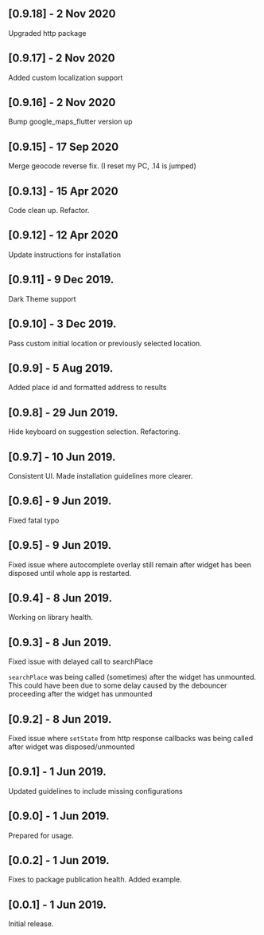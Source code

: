 ## [0.9.18] - 2 Nov 2020
Upgraded http package

## [0.9.17] - 2 Nov 2020
Added custom localization support

## [0.9.16] - 2 Nov 2020
Bump google_maps_flutter version up

## [0.9.15] - 17 Sep 2020
Merge geocode reverse fix. (I reset my PC, .14 is jumped)

## [0.9.13] - 15 Apr 2020
Code clean up. Refactor.

## [0.9.12] - 12 Apr 2020
Update instructions for installation

## [0.9.11] - 9 Dec 2019.

Dark Theme support

## [0.9.10] - 3 Dec 2019.

Pass custom initial location or previously selected location.

## [0.9.9] - 5 Aug 2019.

Added place id and formatted address to results

## [0.9.8] - 29 Jun 2019.

Hide keyboard on suggestion selection. Refactoring.

## [0.9.7] - 10 Jun 2019.

Consistent UI. Made installation guidelines more clearer.

## [0.9.6] - 9 Jun 2019.

Fixed fatal typo

## [0.9.5] - 9 Jun 2019.

Fixed issue where autocomplete overlay still remain after widget has been
disposed until whole app is restarted.

## [0.9.4] - 8 Jun 2019.

Working on library health.

## [0.9.3] - 8 Jun 2019.

Fixed issue with delayed call to searchPlace

`searchPlace` was being called (sometimes) after the widget has unmounted.
This could have been due to some delay caused by the debouncer proceeding after
the widget has unmounted

## [0.9.2] - 8 Jun 2019.

Fixed issue where `setState` from http response callbacks was being called
after widget was disposed/unmounted

## [0.9.1] - 1 Jun 2019.

Updated guidelines to include missing configurations

## [0.9.0] - 1 Jun 2019.

Prepared for usage.

## [0.0.2] - 1 Jun 2019.

Fixes to package publication health. Added example.

## [0.0.1] - 1 Jun 2019.

Initial release.
